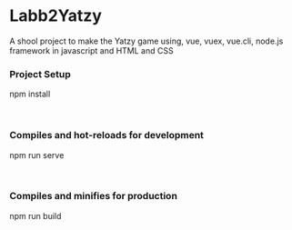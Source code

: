 # Labb2Yatzy
A shool project to make the Yatzy game using, vue, vuex, vue.cli, node.js framework in javascript and HTML and CSS

<h3 align="left"> Project Setup</h3>
<p align="left">
npm install 
</p>  
<br>
<h3 align="left"> Compiles and hot-reloads for development</h3>
<p align="left">
npm run serve
</p> 
<br>
<h3 align="left">Compiles and minifies for production</h3>
<p align="left">
npm run build
</p> 
